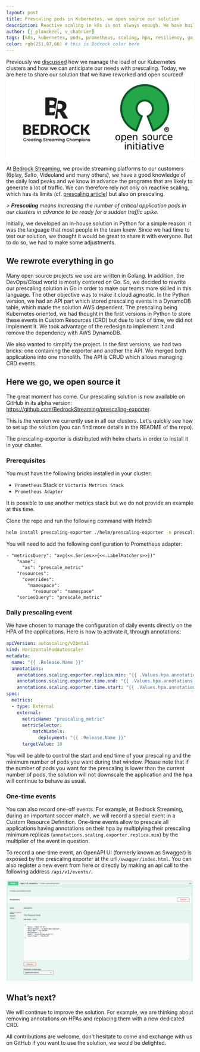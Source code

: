 ```yaml
---
layout: post
title: Prescaling pods in Kubernetes, we open source our solution
description: Reactive scaling in k8s is not always enough. We have built a solution and we share it with everyone now!
author: [j_planckeel, v_chabrier]
tags: [k8s, kubernetes, pods, prometheus, scaling, hpa, resiliency, go, prescaling, opensource]
color: rgb(251,87,66) # this is Bedrock color here
---
```


Previously we [discussed](https://tech.bedrockstreaming.com/2022/02/03/prescaling.html) how we manage the load of our Kubernetes clusters and how we can anticipate our needs with prescaling. Today, we are here to share our solution that we have reworked and open sourced! 
![BedrockStreaming Logo](/images/posts/2022-09-01-kubernetes-prescaling-we-open-source-our-solution/br-opensource.png) 

At [Bedrock Streaming](https://www.bedrockstreaming.com/), we provide streaming platforms to our customers (6play, Salto, Videoland and many others), we have a good knowledge of the daily load peaks and we know in advance the programs that are likely to generate a lot of traffic. We can therefore rely not only on reactive scaling, which has its limits (cf. [prescaling article](https://tech.bedrockstreaming.com/2022/02/03/prescaling.html)) but also on prescaling. 

_> **Prescaling** means increasing the number of critical application pods in our clusters in advance to be ready for a sudden traffic spike._

Initially, we developed an in-house solution in Python for a simple reason: it was the language that most people in the team knew. Since we had time to test our solution, we thought it would be great to share it with everyone. But to do so, we had to make some adjustments.

## We rewrote everything in go

Many open source projects we use are written in Golang. In addition, the DevOps/Cloud world is mostly centered on Go. So, we decided to rewrite our prescaling solution in Go in order to make our teams more skilled in this language. The other objective was to make it cloud agnostic. In the Python version, we had an API part which stored prescaling events in a DynamoDB table, which made the solution AWS dependent. The prescaling being Kubernetes oriented, we had thought in the first versions in Python to store these events in Custom Resources (CRD) but due to lack of time, we did not implement it. We took advantage of the redesign to implement it and remove the dependency with AWS DynamoDB.

We also wanted to simplify the project. In the first versions, we had two bricks: one containing the exporter and another the API. We merged both applications into one monolith. The API is CRUD which allows managing CRD events. 

## Here we go, we open source it

The great moment has come. Our prescaling solution is now available on GitHub in its alpha version: https://github.com/BedrockStreaming/prescaling-exporter.

This is the version we currently use in all our clusters. Let's quickly see how to set up the solution (you can find more details in the README of the repo). 

The prescaling-exporter is distributed with helm charts in order to install it in your cluster. 

### Prerequisites

You must have the following bricks installed in your cluster: 
   * `Prometheus` Stack or `Victoria Metrics Stack`
   * `Prometheus Adapter`

It is possible to use another metrics stack but we do not provide an example at this time. 

Clone the repo and run the following command with Helm3: 

```bash
helm install prescaling-exporter ./helm/prescaling-exporter -n prescaling-exporter --create-namespace
```

You will need to add the following configuration to Prometheus adapter: 

```
- "metricsQuery": "avg(<<.Series>>{<<.LabelMatchers>>})"
    "name":
      "as": "prescale_metric"
    "resources":
      "overrides":
        "namespace":
          "resource": "namespace"
    "seriesQuery": "prescale_metric"
```

### Daily prescaling event 

We have chosen to manage the configuration of daily events directly on the HPA of the applications. Here is how to activate it, through annotations:

```yaml
apiVersion: autoscaling/v2beta1
kind: HorizontalPodAutoscaler
metadata:
  name: "{{ .Release.Name }}"
  annotations:
    annotations.scaling.exporter.replica.min: "{{ .Values.hpa.annotations.replica_min }}"
    annotations.scaling.exporter.time.end: "{{ .Values.hpa.annotations.time_end }}"
    annotations.scaling.exporter.time.start: "{{ .Values.hpa.annotations.time_start }}"
spec:
  metrics:
  - type: External
    external:
      metricName: "prescaling_metric"
      metricSelector:
          matchLabels:
            deployment: "{{ .Release.Name }}"
      targetValue: 10
```

You will be able to control the start and end time of your prescaling and the minimum number of pods you want during that window. Please note that if the number of pods you want for the prescaling is lower than the current number of pods, the solution will not downscale the application and the hpa will continue to behave as usual.


### One-time events

You can also record one-off events. For example, at Bedrock Streaming, during an important soccer match, we will record a special event in a Custom Resource Definition. 
One-time events allow to prescale all applications having annotations on their hpa by multiplying their prescaling minimum replicas (`annotations.scaling.exporter.replica.min`) by the multiplier of the event in question.

To record a one-time event, an OpenAPI UI (formerly known as Swagger) is exposed by the prescaling exporter at the url `/swagger/index.html`. You can also register a new event from here or directly by making an api call to the following address `/api/v1/events/`. 

![Screenshot POST prescaling event](/images/posts/2022-09-01-kubernetes-prescaling-we-open-source-our-solution/post-prescaling-event.png) 


## What’s next?

We will continue to improve the solution. For example, we are thinking about removing annotations on HPAs and replacing them with a new dedicated CRD.

All contributions are welcome, don't hesitate to come and exchange with us on GitHub if you want to use the solution, we would be delighted. 
